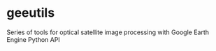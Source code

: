 # geeutils
Series of tools for optical satellite image processing with Google Earth Engine Python API
